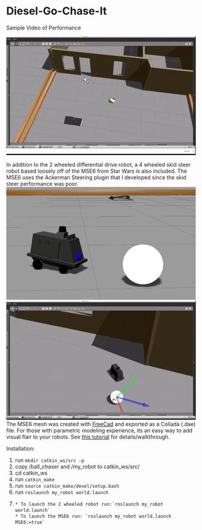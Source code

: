 # Diesel-Go-Chase-It

Sample Video of Performance


![2Wheel](/2Wheel.gif)



In addition to the 2 wheeled differential drive robot, a 4 wheeled skid steer robot based loosely off of the MSE6 from Star Wars is also included. The MSE6 uses the Ackerman Steering plugin that I developed since the skid steer performance was poor.
![MSE6](/MSE6.png)
![MSE6](/MSE6.gif)
The MSE6 mesh was created with [FreeCad](https://www.freecadweb.org/) and exported as a Collada (.dae) file. For those with parametric modeling experience, its an easy way to add visual flair to your robots. See [this tutorial](http://gazebosim.org/tutorials?tut=guided_i2) for details/walkthrough.

Installation:
1. run  `mkdir catkin_ws/src -p`
2. copy /ball_chaser and /my_robot to catkin_ws/src/
3. cd catkin_ws
4. run `catkin_make`
5. run `source catkin_make/devel/setup.bash`
6. run `roslaunch my_robot world.launch`
7. 
       * To launch the 2 wheeled robot run:`roslaunch my_robot world.launch`
       * To launch the MSE6 run: `roslaunch my_robot world.launch MSE6:=true` 

